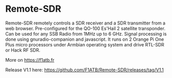 # Remote-SDR
Remote-SDR remotely controls a SDR receiver and a SDR transmitter from a web browser. Pre-configured for the QO-100 Es'Hail 2 satellite transponder. Can be used for any SSB Radio from 1MHz up to 6 GHz.
Signal processing is done using gnuradio-companion and javascript. It runs on 2 Orange Pi One Plus micro processors under Armbian operating system and drive RTL-SDR or Hack RF SDR.

More on https://f1atb.fr

Release V1.1 here:
https://github.com/F1ATB/Remote-SDR/releases/tag/V1.1

